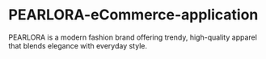 # PEARLORA-eCommerce-application
PEARLORA is a modern fashion brand offering trendy, high-quality apparel that blends elegance with everyday style.
